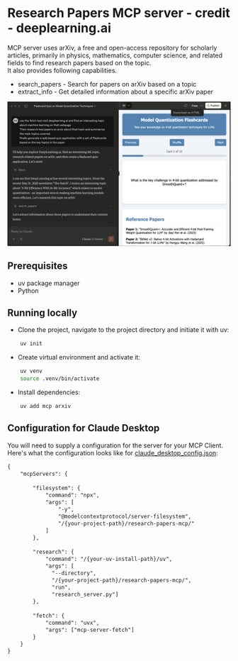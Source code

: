 # Research Papers MCP server - credit - deeplearning.ai

MCP server uses arXiv, a free and open-access repository for scholarly articles, primarily in physics, mathematics, computer science, and related fields to find research papers based on the topic.  
It also provides following capabilities.
- search_papers - Search for papers on arXiv based on a topic
- extract_info - Get detailed information about a specific arXiv paper

![Sample](images/claude-python-agent.png)

## Prerequisites
* uv package manager
* Python

## Running locally
* Clone the project, navigate to the project directory and initiate it with uv:
```bash
    uv init
```
* Create virtual environment and activate it:
```bash
    uv venv
    source .venv/bin/activate
```
* Install dependencies:
```bash
    uv add mcp arxiv
```

## Configuration for Claude Desktop

You will need to supply a configuration for the server for your MCP Client. Here's what the configuration looks like for [claude_desktop_config.json](https://modelcontextprotocol.io/quickstart/user):

```
{
    "mcpServers": {
        
        "filesystem": {
            "command": "npx",
            "args": [
                "-y",
                "@modelcontextprotocol/server-filesystem",
                "/{your-project-path}/research-papers-mcp/"
            ]
        },
        
        "research": {
            "command": "/{your-uv-install-path}/uv",
            "args": [
              "--directory",
              "/{your-project-path}/research-papers-mcp/",
              "run",
              "research_server.py"]
        },
        
        "fetch": {
            "command": "uvx",
            "args": ["mcp-server-fetch"]
        }
    }
}
```







